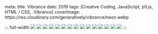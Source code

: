 <route lang="yaml">
meta:
  title: Vibrance
  date: 2019
  tags: [Creative Coding, JavaScript, p5.js, HTML / CSS, .Vibrance]
  coverImage: https://res.cloudinary.com/generatively/vibrance/neon.webp
</route>

::: full-width
<ImageGallery>
  <img src="https://res.cloudinary.com/generatively/vibrance/droplet.webp" />
  <img src="https://res.cloudinary.com/generatively/vibrance/meteor.webp" />
  <img src="https://res.cloudinary.com/generatively/vibrance/twin_i.webp" />
  <img src="https://res.cloudinary.com/generatively/vibrance/twin_ii.webp" />
  <img src="https://res.cloudinary.com/generatively/vibrance/twin_iii.webp" />
  <img src="https://res.cloudinary.com/generatively/vibrance/portal.webp" />
  <img src="https://res.cloudinary.com/generatively/vibrance/wave.webp" />
  <img src="https://res.cloudinary.com/generatively/vibrance/default.webp" />
  <img src="https://res.cloudinary.com/generatively/vibrance/zoom.webp" />
  <img src="https://res.cloudinary.com/generatively/vibrance/net.webp" />
  <img src="https://res.cloudinary.com/generatively/vibrance/neon.webp" />
  <img src="https://res.cloudinary.com/generatively/vibrance/rose.webp" />
  <img src="https://res.cloudinary.com/generatively/vibrance/abstraction.webp" />
  <img src="https://res.cloudinary.com/generatively/vibrance/dotdotdot.webp" />
  <img src="https://res.cloudinary.com/generatively/vibrance/default_from_image.webp" />
</ImageGallery>
:::
